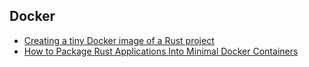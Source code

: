 ## Docker
- [Creating a tiny Docker image of a Rust project](https://www.artificialworlds.net/blog/2020/04/22/creating-a-tiny-docker-image-of-a-rust-project/)
- [How to Package Rust Applications Into Minimal Docker Containers](https://alexbrand.dev/post/how-to-package-rust-applications-into-minimal-docker-containers/)
